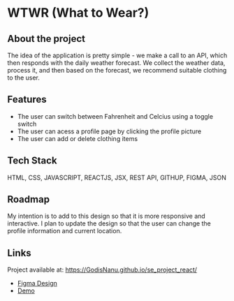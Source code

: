 # WTWR (What to Wear?)

## About the project

The idea of the application is pretty simple - we make a call to an API, which then responds with the daily weather forecast. We collect the weather data, process it, and then based on the forecast, we recommend suitable clothing to the user.

## Features

- The user can switch between Fahrenheit and Celcius using a toggle switch
- The user can acess a profile page by clicking the profile picture
- The user can add or delete clothing items

## Tech Stack
HTML, CSS, JAVASCRIPT, REACTJS, JSX, REST API, GITHUP, FIGMA, JSON

## Roadmap

My intention is to add to this design so that it is more responsive and interactive.  I plan to update the design so that the user can change the profile information and current location.

## Links
Project available at:
https://GodisNanu.github.io/se_project_react/

- [Figma Design](https://www.figma.com/file/DTojSwldenF9UPKQZd6RRb/Sprint-10%3A-WTWR)
- [Demo](https://www.loom.com/share/d2446fd3996f4fb9a82caf13010c355c?sid=55102d99-1659-4bd4-9ec8-3f5740c6e121)
